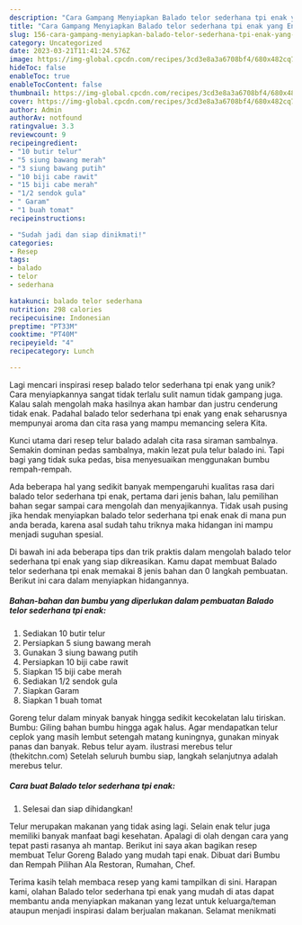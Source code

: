 ```yaml
---
description: "Cara Gampang Menyiapkan Balado telor sederhana tpi enak yang Enak"
title: "Cara Gampang Menyiapkan Balado telor sederhana tpi enak yang Enak"
slug: 156-cara-gampang-menyiapkan-balado-telor-sederhana-tpi-enak-yang-enak
category: Uncategorized
date: 2023-03-21T11:41:24.576Z
image: https://img-global.cpcdn.com/recipes/3cd3e8a3a6708bf4/680x482cq70/balado-telor-sederhana-tpi-enak-foto-resep-utama.jpg
hideToc: false
enableToc: true
enableTocContent: false
thumbnail: https://img-global.cpcdn.com/recipes/3cd3e8a3a6708bf4/680x482cq70/balado-telor-sederhana-tpi-enak-foto-resep-utama.jpg
cover: https://img-global.cpcdn.com/recipes/3cd3e8a3a6708bf4/680x482cq70/balado-telor-sederhana-tpi-enak-foto-resep-utama.jpg
author: Admin
authorAv: notfound
ratingvalue: 3.3
reviewcount: 9
recipeingredient:
- "10 butir telur"
- "5 siung bawang merah"
- "3 siung bawang putih"
- "10 biji cabe rawit"
- "15 biji cabe merah"
- "1/2 sendok gula"
- " Garam"
- "1 buah tomat"
recipeinstructions:

- "Sudah jadi dan siap dinikmati!"
categories:
- Resep
tags:
- balado
- telor
- sederhana

katakunci: balado telor sederhana 
nutrition: 298 calories
recipecuisine: Indonesian
preptime: "PT33M"
cooktime: "PT40M"
recipeyield: "4"
recipecategory: Lunch

---
```





Lagi mencari inspirasi resep balado telor sederhana tpi enak yang unik? Cara menyiapkannya sangat tidak terlalu sulit namun tidak gampang juga. Kalau salah mengolah maka hasilnya akan hambar dan justru cenderung tidak enak. Padahal balado telor sederhana tpi enak yang enak seharusnya mempunyai aroma dan cita rasa yang mampu memancing selera Kita.





Kunci utama dari resep telur balado adalah cita rasa siraman sambalnya. Semakin dominan pedas sambalnya, makin lezat pula telur balado ini. Tapi bagi yang tidak suka pedas, bisa menyesuaikan menggunakan bumbu rempah-rempah.

Ada beberapa hal yang sedikit banyak mempengaruhi kualitas rasa dari balado telor sederhana tpi enak, pertama dari jenis bahan, lalu pemilihan bahan segar sampai cara mengolah dan menyajikannya. Tidak usah pusing jika hendak menyiapkan balado telor sederhana tpi enak enak di mana pun anda berada, karena asal sudah tahu triknya maka hidangan ini mampu menjadi suguhan spesial.






Di bawah ini ada beberapa tips dan trik praktis dalam mengolah balado telor sederhana tpi enak yang siap dikreasikan. Kamu dapat membuat Balado telor sederhana tpi enak memakai 8 jenis bahan dan 0 langkah pembuatan. Berikut ini cara dalam menyiapkan hidangannya.

<!--inarticleads1-->

##### Bahan-bahan dan bumbu yang diperlukan dalam pembuatan Balado telor sederhana tpi enak:

1. Sediakan 10 butir telur
1. Persiapkan 5 siung bawang merah
1. Gunakan 3 siung bawang putih
1. Persiapkan 10 biji cabe rawit
1. Siapkan 15 biji cabe merah
1. Sediakan 1/2 sendok gula
1. Siapkan  Garam
1. Siapkan 1 buah tomat


Goreng telur dalam minyak banyak hingga sedikit kecokelatan lalu tiriskan. Bumbu: Giling bahan bumbu hingga agak halus. Agar mendapatkan telur ceplok yang masih lembut setengah matang kuningnya, gunakan minyak panas dan banyak. Rebus telur ayam. ilustrasi merebus telur (thekitchn.com) Setelah seluruh bumbu siap, langkah selanjutnya adalah merebus telur. 

<!--inarticleads2-->

##### Cara buat Balado telor sederhana tpi enak:


1. Selesai dan siap dihidangkan!

Telur merupakan makanan yang tidak asing lagi. Selain enak telur juga memiliki banyak manfaat bagi kesehatan. Apalagi di olah dengan cara yang tepat pasti rasanya ah mantap. Berikut ini saya akan bagikan resep membuat Telur Goreng Balado yang mudah tapi enak. Dibuat dari Bumbu dan Rempah Pilihan Ala Restoran, Rumahan, Chef. 

Terima kasih telah membaca resep yang kami tampilkan di sini. Harapan kami, olahan Balado telor sederhana tpi enak yang mudah di atas dapat membantu anda menyiapkan makanan yang lezat untuk keluarga/teman ataupun menjadi inspirasi dalam berjualan makanan. Selamat menikmati
